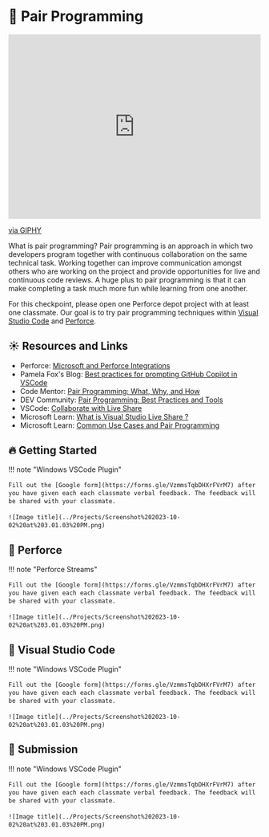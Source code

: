# 👾 Pair Programming

<div style="width:100%;height:0;padding-bottom:73%;position:relative;"><iframe src="https://giphy.com/embed/L3VvDvnVQ94wTjTPBa" width="100%" height="100%" style="position:absolute" frameBorder="0" class="giphy-embed" allowFullScreen></iframe></div><p><a href="https://giphy.com/gifs/boomerangtoons-handshake-boomerang-tom-and-jerry-L3VvDvnVQ94wTjTPBa">via GIPHY</a></p>

What is pair programming? Pair programming is an approach in which two developers program together with continuous collaboration on the same technical task. Working together can improve communication amongst others who are working on the project and provide opportunities for live and continuous code reviews. A huge plus to pair programming is that it can make completing a task much more fun while learning from one another. 

For this checkpoint, please open one Perforce depot project with at least one classmate. Our goal is to try pair programming techniques within [Visual Studio Code](https://code.visualstudio.com/) and [Perforce](https://www.perforce.com/downloads/helix-visual-client-p4v). 

## ☀️ Resources and Links
* Perforce: [Microsoft and Perforce Integrations](https://www.perforce.com/integrations/microsoft-and-perforce-integrations)
* Pamela Fox's Blog: [Best practices for prompting GitHub Copilot in VSCode](https://blog.pamelafox.org/2023/06/best-practices-for-prompting-github.htmly)
* Code Mentor: [Pair Programming: What, Why, and How](https://www.codementor.io/pair-programming)
* DEV Community: [Pair Programming: Best Practices and Tools](https://dev.to/documatic/pair-programming-best-practices-and-tools-154j)
* VSCode: [Collaborate with Live Share](https://code.visualstudio.com/learn/collaboration/live-share)
* Microsoft Learn: [What is Visual Studio Live Share ?](https://learn.microsoft.com/en-us/visualstudio/liveshare/)
* Microsoft Learn: [Common Use Cases and Pair Programming](https://learn.microsoft.com/en-us/visualstudio/liveshare/reference/use-cases#pair-programming)

## 🔥 Getting Started

!!! note "Windows VSCode Plugin"

    Fill out the [Google form](https://forms.gle/VzmmsTqbDHXrFVrM7) after you have given each each classmate verbal feedback. The feedback will be shared with your classmate.

    ![Image title](../Projects/Screenshot%202023-10-02%20at%203.01.03%20PM.png)

## 🤖 Perforce

!!! note "Perforce Streams"

    Fill out the [Google form](https://forms.gle/VzmmsTqbDHXrFVrM7) after you have given each each classmate verbal feedback. The feedback will be shared with your classmate.

    ![Image title](../Projects/Screenshot%202023-10-02%20at%203.01.03%20PM.png)

## 🔵 Visual Studio Code

!!! note "Windows VSCode Plugin"

    Fill out the [Google form](https://forms.gle/VzmmsTqbDHXrFVrM7) after you have given each each classmate verbal feedback. The feedback will be shared with your classmate.

    ![Image title](../Projects/Screenshot%202023-10-02%20at%203.01.03%20PM.png)

## 🎉 Submission

!!! note "Windows VSCode Plugin"

    Fill out the [Google form](https://forms.gle/VzmmsTqbDHXrFVrM7) after you have given each each classmate verbal feedback. The feedback will be shared with your classmate.

    ![Image title](../Projects/Screenshot%202023-10-02%20at%203.01.03%20PM.png)